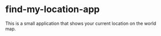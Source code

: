 # find-my-location-app

This is  a small application that shows your current location on the world map.
